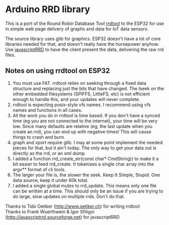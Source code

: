 Arduino RRD library
===================

This is a port of the Round Robin Database Tool [rrdtool](https://oss.oetiker.ch/rrdtool/) to the ESP32 for use in simple web page delivery of graphs and data for IoT data sensors.

The source library uses glib for graphics.  ESP32 doesn't have a lot of core libraries needed for that, and doesn't really have the horsepower anyhow.  Use [javascriptRRD](http://javascriptrrd.sourceforge.net/) to have the client present the data, delivering the raw rrd files.

## Notes on using rrdtool on ESP32

1) You must use FAT.  rrdtool relies on seeking through a fixed data structure and replacing just the bits that have changed.  The lseek on the other embedded filesystems (SPIFFS, LittleFS, etc) is not efficient enough to handle this, and your updates will never complete.
2) rrdtool is expecting posix-style vfs names.  I recommend using vfs names and functions in all cases.
3) All the work you do in rrdtool is time based.  If you don't have a synced time (eg you are not connected to the internet), your time will be very low.  Since many defaults are relative (eg, the last update when you create an rrd), you can end up with negative times!  This will cause things to crash and burn.
4) graph and xport require glib.  I may at some point implement the needed pieces for that, but it ain't today.  The only way to get your data out is directly as the rrd, or an xml dump.
5) I added a function rrd_create_str(const char\* CmdString)) to make it a bit easier to feed rrd_create.  It tokenizes a single char array into the argv\*\* format of cli tools.
6) The larger your file is, the slower the seek.  Keep It Simple, Stupid.  One data source; keep it under 60k total.
7) I added a single global mutex to rrd_update.  This means only one file can be written at a time.  This should only be an issue if you are trying to do large, slow updates on multiple rrds.  Don't do that.

Thanks to Tobi Oetiker (http://www.oetiker.ch) for writing rrdtool  
Thanks to Frank Wuerthwein & Igor Sfiligoi (http://javascriptrrd.sourceforge.net) for javascriptRRD
